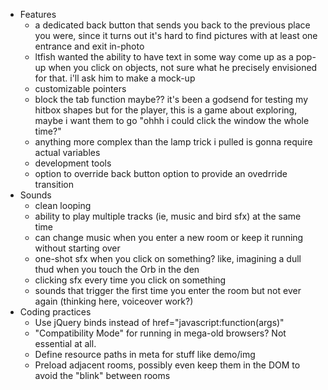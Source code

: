* Features
	* a dedicated back button that sends you back to the previous place you were, since it turns out it's hard to find pictures with at least one entrance and exit in-photo
	* ltfish wanted the ability to have text in some way come up as a pop-up when you click on objects, not sure what he precisely envisioned for that. i'll ask him to make a mock-up
	* customizable pointers
	* block the tab function maybe?? it's been a godsend for testing my hitbox shapes but for the player, this is a game about exploring, maybe i want them to go "ohhh i could click the window the whole time?"
	* anything more complex than the lamp trick i pulled is gonna require actual variables
	* development tools
	* option to override back button option to provide an ovedrride transition
* Sounds
	* clean looping
	* ability to play multiple tracks (ie, music and bird sfx) at the same time
	* can change music when you enter a new room or keep it running without starting over
	* one-shot sfx when you click on something? like, imagining a dull thud when you touch the Orb in the den
	* clicking sfx every time you click on something
	* sounds that trigger the first time you enter the room but not ever again (thinking here, voiceover work?)
* Coding practices
	* Use jQuery binds instead of href="javascript:function(args)"
	* "Compatibility Mode" for running in mega-old browsers? Not essential at all.
	* Define resource paths in meta for stuff like demo/img
	* Preload adjacent rooms, possibly even keep them in the DOM to avoid the "blink" between rooms
